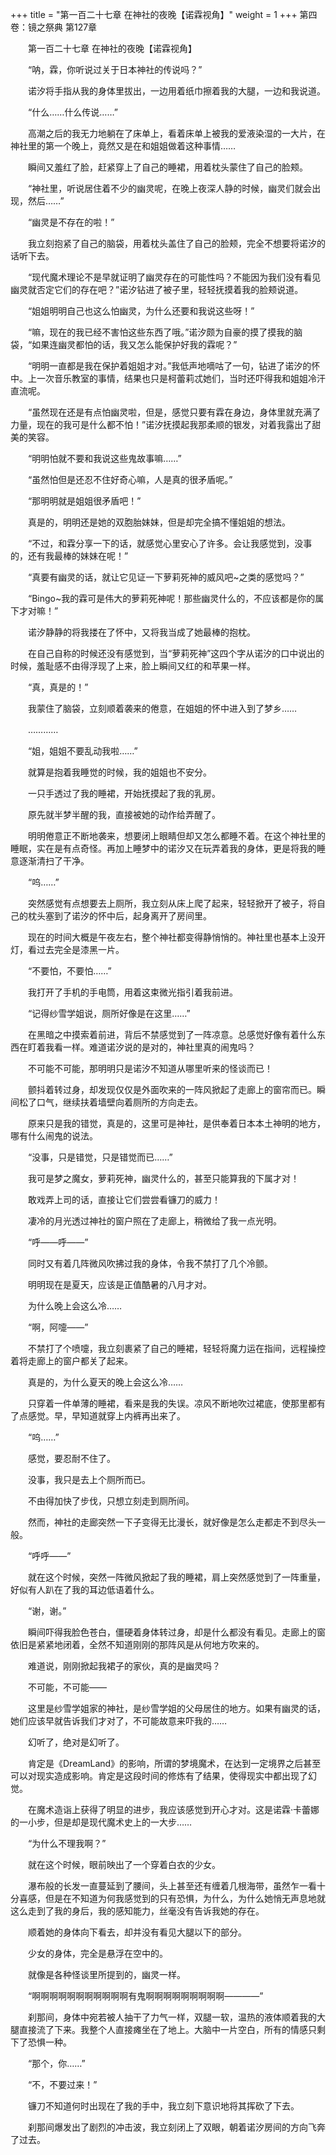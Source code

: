 +++
title = "第一百二十七章 在神社的夜晚【诺霖视角】"
weight = 1
+++
第四卷：镜之祭典 第127章

　　第一百二十七章 在神社的夜晚【诺霖视角】

　　“呐，霖，你听说过关于日本神社的传说吗？”

　　诺汐将手指从我的身体里拔出，一边用着纸巾擦着我的大腿，一边和我说道。

　　“什么……什么传说……”

　　高潮之后的我无力地躺在了床单上，看着床单上被我的爱液染湿的一大片，在神社里的第一个晚上，竟然又是在和姐姐做着这种事情……

　　瞬间又羞红了脸，赶紧穿上了自己的睡裙，用着枕头蒙住了自己的脸颊。

　　“神社里，听说居住着不少的幽灵呢，在晚上夜深人静的时候，幽灵们就会出现，然后……”

　　“幽灵是不存在的啦！”

　　我立刻抱紧了自己的脑袋，用着枕头盖住了自己的脸颊，完全不想要将诺汐的话听下去。

　　“现代魔术理论不是早就证明了幽灵存在的可能性吗？不能因为我们没有看见幽灵就否定它们的存在吧？”诺汐钻进了被子里，轻轻抚摸着我的脸颊说道。

　　“姐姐明明自己也这么怕幽灵，为什么还要和我说这些呀！”

　　“嘛，现在的我已经不害怕这些东西了哦。”诺汐颇为自豪的摸了摸我的脑袋，“如果连幽灵都怕的话，我又怎么能保护好我的霖呢？”

　　“明明一直都是我在保护着姐姐才对。”我低声地嘀咕了一句，钻进了诺汐的怀中。上一次音乐教室的事情，结果也只是柯蕾莉忒她们，当时还吓得我和姐姐冷汗直流呢。

　　“虽然现在还是有点怕幽灵啦，但是，感觉只要有霖在身边，身体里就充满了力量，现在的我可是什么都不怕！”诺汐抚摸起我那柔顺的银发，对着我露出了甜美的笑容。

　　“明明怕就不要和我说这些鬼故事嘛……”

　　“虽然怕但是还忍不住好奇心嘛，人是真的很矛盾呢。”

　　“那明明就是姐姐很矛盾吧！”

　　真是的，明明还是她的双胞胎妹妹，但是却完全搞不懂姐姐的想法。

　　“不过，和霖分享一下的话，就感觉心里安心了许多。会让我感觉到，没事的，还有我最棒的妹妹在呢！”

　　“真要有幽灵的话，就让它见证一下萝莉死神的威风吧~之类的感觉吗？”

　　“Bingo~我的霖可是伟大的萝莉死神呢！那些幽灵什么的，不应该都是你的属下才对嘛！”

　　诺汐静静的将我搂在了怀中，又将我当成了她最棒的抱枕。

　　在自己自称的时候还没有感觉到，当“萝莉死神”这四个字从诺汐的口中说出的时候，羞耻感不由得浮现了上来，脸上瞬间又红的和苹果一样。

　　“真，真是的！”

　　我蒙住了脑袋，立刻顺着袭来的倦意，在姐姐的怀中进入到了梦乡……

　　…………

　　“姐，姐姐不要乱动我啦……”

　　就算是抱着我睡觉的时候，我的姐姐也不安分。

　　一只手透过了我的睡裙，开始抚摸起了我的乳房。

　　原先就半梦半醒的我，直接被她的动作给弄醒了。

　　明明倦意正不断地袭来，想要闭上眼睛但却又怎么都睡不着。在这个神社里的睡眠，实在是有点奇怪。再加上睡梦中的诺汐又在玩弄着我的身体，更是将我的睡意逐渐清扫了干净。

　　“呜……”

　　突然感觉有点想要去上厕所，我立刻从床上爬了起来，轻轻掀开了被子，将自己的枕头塞到了诺汐的怀中后，起身离开了房间里。

　　现在的时间大概是午夜左右，整个神社都变得静悄悄的。神社里也基本上没开灯，看过去完全是漆黑一片。

　　“不要怕，不要怕……”

　　我打开了手机的手电筒，用着这束微光指引着我前进。

　　“记得纱雪学姐说，厕所好像是在这里……”

　　在黑暗之中摸索着前进，背后不禁感觉到了一阵凉意。总感觉好像有着什么东西在盯着我看一样。难道诺汐说的是对的，神社里真的闹鬼吗？

　　不可能不可能，那明明只是诺汐不知道从哪里听来的怪谈而已！

　　颤抖着转过身，却发现仅仅是外面吹来的一阵风掀起了走廊上的窗帘而已。瞬间松了口气，继续扶着墙壁向着厕所的方向走去。

　　原来只是我的错觉，真是的，这里可是神社，是供奉着日本本土神明的地方，哪有什么闹鬼的说法。

　　“没事，只是错觉，只是错觉而已……”

　　我可是梦之魔女，萝莉死神，幽灵什么的，甚至只能算我的下属才对！

　　敢戏弄上司的话，直接让它们尝尝看镰刀的威力！

　　凄冷的月光透过神社的窗户照在了走廊上，稍微给了我一点光明。

　　“呼——呼——”

　　同时又有着几阵微风吹拂过我的身体，令我不禁打了几个冷颤。

　　明明现在是夏天，应该是正值酷暑的八月才对。

　　为什么晚上会这么冷……

　　“啊，阿嚏——”

　　不禁打了个喷嚏，我立刻裹紧了自己的睡裙，轻轻将魔力运在指间，远程操控着将走廊上的窗户都关了起来。

　　真是的，为什么夏天的晚上会这么冷……

　　只穿着一件单薄的睡裙，看来是我的失误。凉风不断地吹过裙底，使那里都有了点感觉。早，早知道就穿上内裤再出来了。

　　“呜……”

　　感觉，要忍耐不住了。

　　没事，我只是去上个厕所而已。

　　不由得加快了步伐，只想立刻走到厕所间。

　　然而，神社的走廊突然一下子变得无比漫长，就好像是怎么走都走不到尽头一般。

　　“呼呼——”

　　就在这个时候，突然一阵微风掀起了我的睡裙，肩上突然感觉到了一阵重量，好似有人趴在了我的耳边低语着什么。

　　“谢，谢。”

　　瞬间吓得我脸色苍白，僵硬着身体转过身，却是什么都没有看见。走廊上的窗依旧是紧紧地闭着，全然不知道刚刚的那阵风是从何地方吹来的。

　　难道说，刚刚掀起我裙子的家伙，真的是幽灵吗？

　　不可能，不可能——

　　这里是纱雪学姐家的神社，是纱雪学姐的父母居住的地方。如果有幽灵的话，她们应该早就告诉我们才对了，不可能故意来吓我的……

　　幻听了，绝对是幻听了。

　　肯定是《DreamLand》的影响，所谓的梦境魔术，在达到一定境界之后甚至可以对现实造成影响。肯定是这段时间的修炼有了结果，使得现实中都出现了幻觉。

　　在魔术造诣上获得了明显的进步，我应该感觉到开心才对。这是诺霖·卡蕾娜的一小步，但是却是现代魔术史上的一大步……

　　“为什么不理我啊？”

　　就在这个时候，眼前映出了一个穿着白衣的少女。

　　瀑布般的长发一直蔓延到了腰间，头上甚至还有缠着几根海带，虽然乍一看十分喜感，但是在不知道为何我感觉到的只有恐惧，为什么，为什么她悄无声息地就这么走到了我的身后，我的感知能力，丝毫没有告诉我她的存在。

　　顺着她的身体向下看去，却并没有看见大腿以下的部分。

　　少女的身体，完全是悬浮在空中的。

　　就像是各种怪谈里所提到的，幽灵一样。

　　“啊啊啊啊啊啊啊啊啊啊啊有鬼啊啊啊啊啊啊啊啊啊————”

　　刹那间，身体中宛若被人抽干了力气一样，双腿一软，温热的液体顺着我的大腿直接流了下来。我整个人直接瘫坐在了地上。大脑中一片空白，所有的情感只剩下了恐惧一种。

　　“那个，你……”

　　“不，不要过来！”

　　镰刀不知道何时出现在了我的手中，我立刻下意识地将其挥砍了下去。

　　刹那间爆发出了剧烈的冲击波，我立刻闭上了双眼，朝着诺汐房间的方向飞奔了过去。

　　

　　

　　


